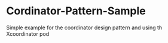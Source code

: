 # Cordinator-Pattern-Sample
Simple example for the coordinator design pattern and using th Xcoordinator pod 
